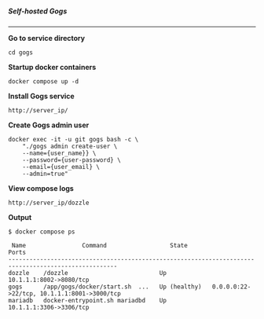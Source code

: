 ##### Self-hosted Gogs
------

**Go to service directory**
```
cd gogs
```

**Startup docker containers**
```
docker compose up -d
```

**Install Gogs service**
```
http://server_ip/
```

**Create Gogs admin user**
```
docker exec -it -u git gogs bash -c \
    "./gogs admin create-user \
    --name={user_name}} \
    --password={user-password} \
    --email={user_email} \
    --admin=true"
```

**View compose logs**
```
http://server_ip/dozzle
```

**Output**
```
$ docker compose ps
 
 Name                Command                  State                          Ports                   
-----------------------------------------------------------------------------------------------------
dozzle    /dozzle                          Up             10.1.1.1:8002->8080/tcp                    
gogs      /app/gogs/docker/start.sh  ...   Up (healthy)   0.0.0.0:22->22/tcp, 10.1.1.1:8001->3000/tcp
mariadb   docker-entrypoint.sh mariadbd    Up             10.1.1.1:3306->3306/tcp  
```
